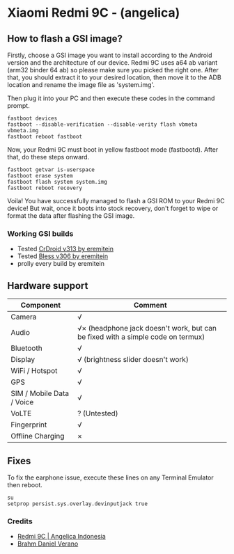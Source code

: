 # Xiaomi Redmi 9C - (angelica)

## How to flash a GSI image?

Firstly, choose a GSI image you want to install according to the Android version and the architecture of our device. Redmi 9C uses a64 ab variant (arm32 binder 64 ab) so please make sure you picked the right one. After that, you should extract it to your desired location, then move it to the ADB location and rename the image file as 'system.img'.

Then plug it into your PC and then execute these codes in the command prompt.
```
fastboot devices
fastboot --disable-verification --disable-verity flash vbmeta vbmeta.img
fastboot reboot fastboot
```
Now, your Redmi 9C must boot in yellow fastboot mode (fastbootd). After that, do these steps onward.
```
fastboot getvar is-userspace
fastboot erase system
fastboot flash system system.img
fastboot reboot recovery
```
Voila! You have successfully managed to flash a GSI ROM to your Redmi 9C device! But wait, once it boots into stock recovery, don't forget to wipe or format the data after flashing the GSI image.

### Working GSI builds 

* Tested [CrDroid v313 by eremitein](https://sourceforge.net/projects/treblerom/files/crDRom11/2021.09.21/)
* Tested [Bless v306 by eremitein](https://sourceforge.net/projects/treblerom/files/BLESS11/2021.05.02/)
* prolly every build by eremitein

## Hardware support

| Component                 |      Comment                                              |
|---------------------------|-----------------------------------------------------------|
| Camera                    | √ |
| Audio                     | √× (headphone jack doesn't work, but can be fixed with a simple code on termux) |
| Bluetooth                 | √ |
| Display                   | √ (brightness slider doesn't work) |
| WiFi / Hotspot            | √ |
| GPS                       | √ |
| SIM / Mobile Data / Voice | √ |
| VoLTE                     | ? (Untested) |
| Fingerprint               | √ |
| Offline Charging          | × |

## Fixes

To fix the earphone issue, execute these lines on any Terminal Emulator then reboot.
```
su
setprop persist.sys.overlay.devinputjack true
```

### Credits
* [Redmi 9C | Angelica Indonesia](https://t.me/Redmi9CID) 
* [Brahm Daniel Verano](https://github.com/liafourte)
